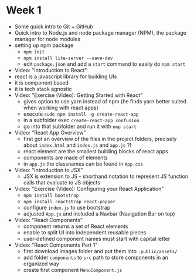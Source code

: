 # Week 1
- Some quick intro to Git + GitHub
- Quick intro to Node.js and node package manager (NPM), the package manager for node modules
- setting up npm package
  - `npm init`
  - `npm install lite-server --save-dev`
  - edit `package.json` and add a `start` command to easily do `npm start`
- Video: "Introduction to React"
- react is a javascript library for building UIs
- it is component based
- it is tech stack agnostic
- Video: "Exercise (Video): Getting Started with React"
  - gives option to use yarn instead of npm (he finds yarn 
    better suited when working with react apps)
  - execute `sudo npm install -g create-react-app`
  - in a subfolder exec `create-react-app confusion`
  - go into that subfolder and run it with `nmp start`
- Video: "React App Overview"
  - first got an overview of the files in the project folders, 
 precisely about `index.html` and `index.js` and `app.js` ?!
  - react element are the smallest building blocks of react apps
  - components are made of elements
  - in `app.js` the classnames can be found in `App.css`
- Video: "Introduction to JSX"
  - JSX is extension to JS - shorthand notation to represent JS
    function calls that evaluate to JS objects
- Video: "Exercise (Video): Configuring your React Application"
  - `npm install bootstrap`
  - `npm install reactstrap react-popper`
  - configure `index.js` to use bootstrap
  - adjusted `App.js` and included a Navbar (Navigation Bar on top)
- Video: "React Components"
  - component returns a set of React elements
  - enable to split UI into independent reusable pieces
  - user-defined component names must start with capital letter
- Video: "React Components Part 1"
  - first download images folder and put them into `.public/assets/`
  - add folder `components` to `src` path to store components in an organized way
  - create first component `MenuComponent.js`
  
    